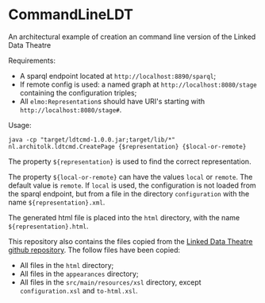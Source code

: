 # CommandLineLDT
An architectural example of creation an command line version of the Linked Data Theatre

Requirements:

- A sparql endpoint located at `http://localhost:8890/sparql`;
- If remote config is used: a named graph at `http://localhost:8080/stage` containing the configuration triples;
- All `elmo:Representation`s should have URI's starting with `http://localhost:8080/stage#`. 

Usage:

	java -cp "target/ldtcmd-1.0.0.jar;target/lib/*" nl.architolk.ldtcmd.CreatePage {$representation} {$local-or-remote}

The property `${representation}` is used to find the correct representation.

The property `${local-or-remote}` can have the values `local` or `remote`. The default value is `remote`. If `local` is used, the configuration is not loaded from the sparql endpoint, but from a file in the directory `configuration` with the name `${representation}.xml`.

The generated html file is placed into the `html` directory, with the name `${representation}.html`.

This repository also contains the files copied from the [Linked Data Theatre github repository](http://github.com/architolk/Linked-Data-Theatre). The follow files have been copied:

- All files in the `html` directory;
- All files in the `appearances` directory;
- All files in the `src/main/resources/xsl` directory, except `configuration.xsl` and `to-html.xsl`.
 